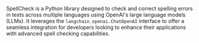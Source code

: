 SpellCheck is a Python library designed to check and correct spelling errors in texts across multiple languages using OpenAI's large language models (LLMs). It leverages the `langchain_openai.ChatOpenAI` interface to offer a seamless integration for developers looking to enhance their applications with advanced spell checking capabilities.